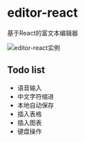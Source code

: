 # editor-react
基于React的富文本编辑器

![editor-react实例](https://github.com/wangmeijian/editor-react/blob/master/example/images/editor-react.jpg)

## Todo list
* 语音输入
* 中文字符缩进
* 本地自动保存
* 插入表格
* 插入图表
* 键盘操作